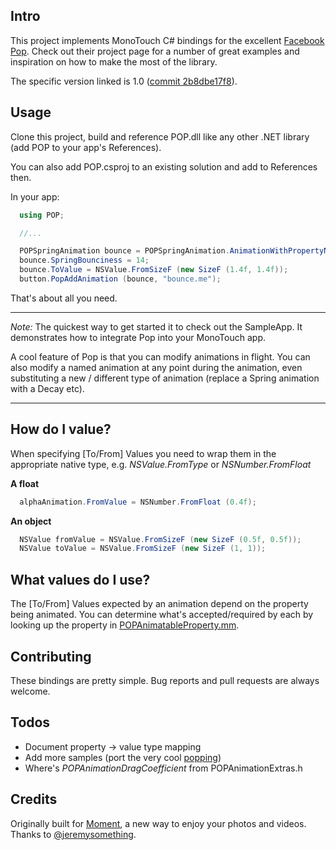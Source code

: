 ## Intro

This project implements MonoTouch C# bindings for the excellent [Facebook Pop](https://github.com/facebook/pop). Check out their project page for a number of great examples and inspiration on how to make the most of the library.

The specific version linked is 1.0 ([commit 2b8dbe17f8](https://github.com/facebook/pop/commit/2b8dbe17f81887ebe6de01acc9420d361e1855ff)).

## Usage

Clone this project, build and reference POP.dll like any other .NET library
(add POP to your app's References).

You can also add POP.csproj to an existing solution and add to References then.

In your app:

```csharp
  using POP;

  //...

  POPSpringAnimation bounce = POPSpringAnimation.AnimationWithPropertyNamed (POPMutableAnimatableProperty.POPViewScaleXY);
  bounce.SpringBounciness = 14;
  bounce.ToValue = NSValue.FromSizeF (new SizeF (1.4f, 1.4f));
  button.PopAddAnimation (bounce, "bounce.me");
```

That's about all you need.

------

_Note:_ The quickest way to get started it to check out the SampleApp. It demonstrates
how to integrate Pop into your MonoTouch app.

A cool feature of Pop is that you can modify animations in flight. You can
also modify a named animation at any point during the animation, even
substituting a new / different type of animation (replace a Spring animation
with a Decay etc).

----

## How do I value?

When specifying [To/From] Values you need to wrap them in the
appropriate native type, e.g. _NSValue.FromType_ or _NSNumber.FromFloat_

**A float**
```csharp
  alphaAnimation.FromValue = NSNumber.FromFloat (0.4f);
```

**An object**
```csharp
  NSValue fromValue = NSValue.FromSizeF (new SizeF (0.5f, 0.5f));
  NSValue toValue = NSValue.FromSizeF (new SizeF (1, 1));
```

## What values do I use?

The [To/From] Values expected by an animation depend on the property being
animated. You can determine what's accepted/required by each by looking up the
property in [POPAnimatableProperty.mm](https://github.com/facebook/pop/blob/master/pop/POPAnimatableProperty.mm).

## Contributing

These bindings are pretty simple. Bug reports and pull requests are always
welcome.

## Todos

* Document property -> value type mapping
* Add more samples (port the very cool [popping](https://github.com/schneiderandre/popping))
* Where's _POPAnimationDragCoefficient_ from POPAnimationExtras.h

## Credits

Originally built for [Moment](http://www.getmoment.co), a new way to enjoy your photos and
videos. Thanks to
[@jeremysomething](https://twitter.com/jeremysomething).
